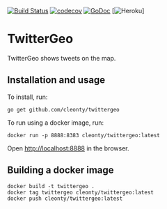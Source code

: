 [![Build Status](https://travis-ci.org/cleonty/twittergeo.svg?branch=master)](https://travis-ci.org/cleonty/twittergeo)
[![codecov](https://codecov.io/gh/cleonty/twittergeo/branch/master/graph/badge.svg)](https://codecov.io/gh/cleonty/twittergeo)
[![GoDoc](https://godoc.org/github.com/cleonty/twittergeo?status.svg)](https://godoc.org/github.com/cleonty/twittergeo)
[![Heroku](https://heroku-badge.herokuapp.com/?app=twittergeo)]


# TwitterGeo
TwitterGeo shows tweets on the map.

## Installation and usage

To install, run:

```
go get github.com/cleonty/twittergeo
```
To run using a docker image, run:
```
docker run -p 8888:8383 cleonty/twittergeo:latest
```
Open <http://localhost:8888> in the browser.

## Building a docker image

```
docker build -t twittergeo .
docker tag twittergeo cleonty/twittergeo:latest
docker push cleonty/twittergeo:latest
```

